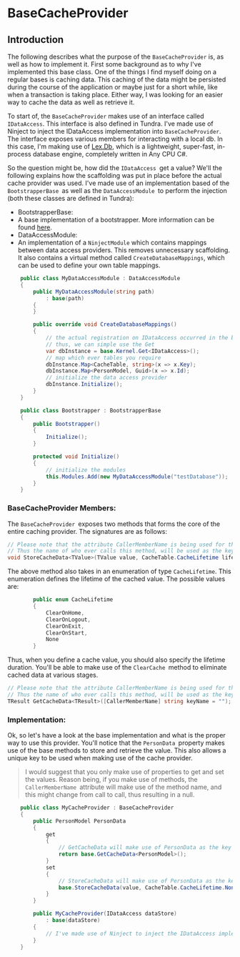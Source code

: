 # BaseCacheProvider

## Introduction

The following describes what the purpose of the `BaseCacheProvider` is, as well as how to implement it. First some background as to why I've implemented this base class. One of the things I find myself doing on a regular bases is caching data. This caching of the data might be persisted during the course of the application or maybe just for a short while, like when a transaction is taking place. Either way, I was looking for an easier way to cache the data as well as retrieve it.

To start of, the `BaseCacheProvider` makes use of an interface called `IDataAccess`. This interface is also defined in Tundra. I've made use of Ninject to inject the IDataAccess implementation into `BaseCacheProvider`. The interface exposes various members for interacting with a local db. In this case, I'm making use of [Lex.Db](https://github.com/demigor/lex.db), which is a lightweight, super-fast, in-process database engine, completely written in Any CPU C#. 

So the question might be, how did the `IDataAccess `get a value? We'll the following explains how the scaffolding was put in place before the actual cache provider was used. I've made use of an implementation based of the `BootstrapperBase `as well as the `DataAccessModule `to perform the injection (both these classes are defined in Tundra):
+ BootstrapperBase:
 + A base implementation of a bootstrapper. More information can be found [here](https://github.com/Programm3r/Tundra/wiki/How-to-use:-BootstrapperBase).
+  DataAccessModule:
 + An implementation of a `NinjectModule` which contains mappings between data access providers. This removes unnecessary scaffolding. It also contains a virtual method called `CreateDatabaseMappings`, which can be used to define your own table mappings. 
```csharp
    public class MyDataAccessModule : DataAccessModule
    {
        public MyDataAccessModule(string path)
            : base(path)
        {
        }

        public override void CreateDatabaseMappings()
        {
            // the actual registration on IDataAccess occurred in the base class
            // thus, we can simple use the Get
            var dbInstance = base.Kernel.Get<IDataAccess>();
            // map which ever tables you require
            dbInstance.Map<CacheTable, string>(x => x.Key);
            dbInstance.Map<PersonModel, Guid>(x => x.Id);
            // initialize the data access provider
            dbInstance.Initialize();
        }
    }

    public class Bootstrapper : BootstrapperBase
    {
        public Bootstrapper()
        {
            Initialize();
        }

        protected void Initialize()
        {
            // initialize the modules
            this.Modules.Add(new MyDataAccessModule("testDatabase"));
        }
    }
```
### BaseCacheProvider Members:
The `BaseCacheProvider `exposes two methods that forms the core of the entire caching provider. The signatures are as follows:

```csharp
// Please note that the attribute CallerMemberName is being used for the key name
// Thus the name of who ever calls this method, will be used as the key name in storing the cached data
void StoreCacheData<TValue>(TValue value, CacheTable.CacheLifetime lifetime, [CallerMemberName] string keyName = "");
```

The above method also takes in an enumeration of type `CacheLifetime`. This enumeration defines the lifetime of the cached value. The possible values are:
```csharp
        public enum CacheLifetime
        {
            ClearOnHome,
            ClearOnLogout,
            ClearOnExit,
            ClearOnStart,
            None
        }
```

Thus, when you define a cache value, you should also specify the lifetime duration. You'll be able to make use of the `ClearCache `method to eliminate cached data at various stages.

```csharp
// Please note that the attribute CallerMemberName is being used for the key name
// Thus the name of who ever calls this method, will be used as the key name when retrieving the cached data
TResult GetCacheData<TResult>([CallerMemberName] string keyName = "");
```

### Implementation:
Ok, so let's have a look at the base implementation and what is the proper way to use this provider. You'll notice that the `PersonData `property makes use of the base methods to store and retrieve the value. This also allows a unique key to be used when making use of the cache provider.
> I would suggest that you only make use of properties to get and set the values. Reason being, if you make use of methods, the `CallerMemberName `attribute will make use of the method name, and this might change from call to call, thus resulting in a null.

```csharp
    public class MyCacheProvider : BaseCacheProvider
    {
        public PersonModel PersonData
        {
            get
            {
                // GetCacheData will make use of PersonData as the key value
                return base.GetCacheData<PersonModel>();
            }
            set
            {
                // StoreCacheData will make use of PersonData as the key value and specify the lifetime 
                base.StoreCacheData(value, CacheTable.CacheLifetime.None);
            }
        }

        public MyCacheProvider(IDataAccess dataStore)
            : base(dataStore)
        {
            // I've made use of Ninject to inject the IDataAccess implementation into this class
        }
    }
```